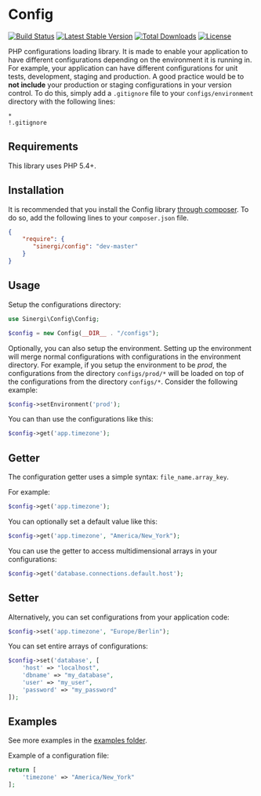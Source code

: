 # Config

[![Build Status](https://img.shields.io/travis/sinergi/config/master.svg?style=flat)](https://travis-ci.org/sinergi/config)
[![Latest Stable Version](http://img.shields.io/packagist/v/sinergi/config.svg?style=flat)](https://packagist.org/packages/sinergi/config)
[![Total Downloads](https://img.shields.io/packagist/dt/sinergi/config.svg?style=flat)](https://packagist.org/packages/sinergi/config)
[![License](https://img.shields.io/packagist/l/sinergi/config.svg?style=flat)](https://packagist.org/packages/sinergi/config)

PHP configurations loading library. It is made to enable your application to have different configurations depending on
the environment it is running in. For example, your application can have different configurations for unit tests, development,
staging and production. A good practice would be to __not include__ your production or staging configurations in your version control.
To do this, simply add a ``.gitignore`` file to your ``configs/environment`` directory with the following lines:

```git
*
!.gitignore
```

## Requirements

This library uses PHP 5.4+.

## Installation

It is recommended that you install the Config library [through composer](http://getcomposer.org/). To do so, add the following lines to your ``composer.json`` file.

```json
{
    "require": {
       "sinergi/config": "dev-master"
    }
}
```

## Usage

Setup the configurations directory:

```php
use Sinergi\Config\Config;

$config = new Config(__DIR__ . "/configs");
```

Optionally, you can also setup the environment. Setting up the environment will merge normal configurations with configurations in the environment directory. For example, if you setup the environment to be *prod*, the configurations from the directory
``configs/prod/*`` will be loaded on top of the configurations from the directory ``configs/*``. Consider the following
example:

```php
$config->setEnvironment('prod');
```

You can than use the configurations like this:

```php
$config->get('app.timezone');
```

## Getter

The configuration getter uses a simple syntax: ``file_name.array_key``.

For example:

```php
$config->get('app.timezone');
```

You can optionally set a default value like this:

```php
$config->get('app.timezone', "America/New_York");
```

You can use the getter to access multidimensional arrays in your configurations:

```php
$config->get('database.connections.default.host');
```

## Setter

Alternatively, you can set configurations from your application code:

```php
$config->set('app.timezone', "Europe/Berlin");
```

You can set entire arrays of configurations:

```php
$config->set('database', [
    'host' => "localhost",
    'dbname' => "my_database",
    'user' => "my_user",
    'password' => "my_password"
]);
```

## Examples

See more examples in the [examples folder](https://github.com/sinergi/config/tree/master/examples).

Example of a configuration file:

```php
return [
    'timezone' => "America/New_York"
];
```
